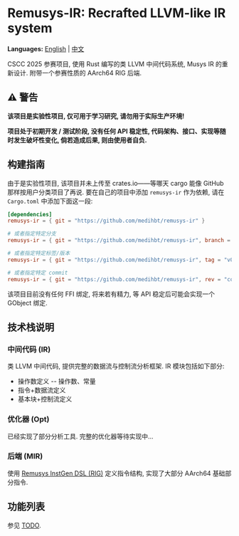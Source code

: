 # Remusys-IR: Recrafted LLVM-like IR system

**Languages:** [English](README.md) | [中文](README-zh_CN.md)

CSCC 2025 参赛项目, 使用 Rust 编写的类 LLVM 中间代码系统, Musys IR 的重新设计. 附带一个参赛性质的 AArch64 RIG 后端.

## ⚠️ 警告

**该项目是实验性项目, 仅可用于学习研究, 请勿用于实际生产环境!**

**项目处于初期开发 / 测试阶段, 没有任何 API 稳定性, 代码架构、接口、实现等随时发生破坏性变化, 倘若造成后果, 则由使用者自负.**

## 构建指南

由于是实验性项目, 该项目并未上传至 crates.io——等哪天 cargo 能像 GitHub 那样按用户分类项目了再说. 要在自己的项目中添加 `remusys-ir` 作为依赖, 请在 `Cargo.toml` 中添加下面这一段:

```toml
[dependencies]
remusys-ir = { git = "https://github.com/medihbt/remusys-ir" }

# 或者指定特定分支
remusys-ir = { git = "https://github.com/medihbt/remusys-ir", branch = "master" }

# 或者指定特定标签/版本
remusys-ir = { git = "https://github.com/medihbt/remusys-ir", tag = "v0.1.0" }

# 或者指定特定 commit
remusys-ir = { git = "https://github.com/medihbt/remusys-ir", rev = "commit-hash" }
```

该项目目前没有任何 FFI 绑定, 将来若有精力, 等 API 稳定后可能会实现一个 GObject 绑定.

## 技术栈说明

### 中间代码 (IR)

类 LLVM 中间代码, 提供完整的数据流与控制流分析框架. IR 模块包括如下部分:

- 操作数定义 -- 操作数、常量
- 指令+数据流定义
- 基本块+控制流定义

### 优化器 (Opt)

已经实现了部分分析工具. 完整的优化器等待实现中...

### 后端 (MIR)

使用 [Remusys InstGen DSL (RIG)](https://codeberg.org/medihbt/remusys-instgen) 定义指令结构, 实现了大部分 AArch64 基础部分指令.

## 功能列表

参见 [TODO](TODOLIST.md).
